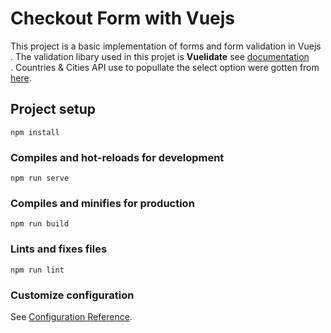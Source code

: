 # Checkout Form with Vuejs

  This project is a basic implementation of forms and form validation in Vuejs <br>.
  The validation libary used in this projet is <b>Vuelidate</b> see [documentation](https://vuelidate.js.org/) <br>.
  Countries & Cities API use to popullate the select option were gotten from [here](https://documenter.getpostman.com/view/1134062/T1LJjU52).
  


## Project setup
```
npm install
```

### Compiles and hot-reloads for development
```
npm run serve
```

### Compiles and minifies for production
```
npm run build
```

### Lints and fixes files
```
npm run lint
```

### Customize configuration
See [Configuration Reference](https://cli.vuejs.org/config/).
